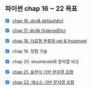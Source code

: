 ## 파이썬 chap 16 ~ 22 목표

- [X] [chap 16. dict& defaultdict](https://sangwoo0727.github.io/python/Python-10_dictionary/)

- [X] [chap 17. dict& OrderedDict](https://sangwoo0727.github.io/python/Python-11_OrderedDict/)

- [X] [chap 18. 자료형 분류와 set & frozenset](https://sangwoo0727.github.io/python/Python-12_set_and_frozenset/)

- [X] chap 19. 정렬 기술

- [X] chap 20. enumerate와 문자열 비교

- [X] [chap 21. 표현식 기반 문자열 조합](https://sangwoo0727.github.io/python/Python-13_StringFormatting/)

- [X] [chap 22. 메소드 기반 문자열 조합](https://sangwoo0727.github.io/python/Python-13_StringFormatting/)
